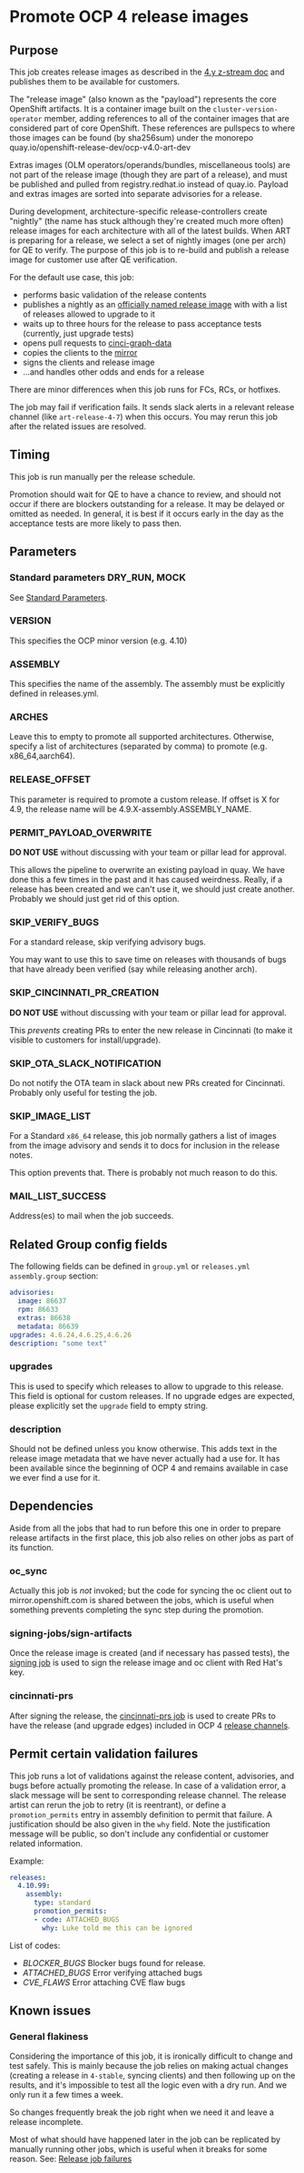# Promote OCP 4 release images

## Purpose

This job creates release images as described in the
[4.y z-stream doc](https://github.com/openshift/art-docs/blob/master/4.y.z-stream.md#create-the-release-image)
and publishes them to be available for customers.

The "release image" (also known as the "payload") represents the core OpenShift
artifacts. It is a container image built on the `cluster-version-operator`
member, adding references to all of the container images that are considered
part of core OpenShift. These references are pullspecs to where those images
can be found (by sha256sum) under the monorepo
quay.io/openshift-release-dev/ocp-v4.0-art-dev

Extras images (OLM operators/operands/bundles, miscellaneous tools) are not
part of the release image (though they are part of a release), and must be
published and pulled from registry.redhat.io instead of quay.io. Payload
and extras images are sorted into separate advisories for a release.

During development, architecture-specific release-controllers create "nightly"
(the name has stuck although they're created much more often) release images
for each architecture with all of the latest builds. When ART is preparing for
a release, we select a set of nightly images (one per arch) for QE to verify.
The purpose of this job is to re-build and publish a release image for customer
use after QE verification.

For the default use case, this job:
 * performs basic validation of the release contents
 * publishes a nightly as an [officially named release image](https://amd64.ocp.releases.ci.openshift.org/#4-stable) with with a list of releases allowed to upgrade to it
 * waits up to three hours for the release to pass acceptance tests (currently, just upgrade tests)
 * opens pull requests to [cinci-graph-data](https://github.com/openshift/cincinnati-graph-data/tree/master/channels)
 * copies the clients to the [mirror](http://mirror.openshift.com/pub/openshift-v4/x86_64/clients/ocp/)
 * signs the clients and release image
 * ...and handles other odds and ends for a release

There are minor differences when this job runs for FCs, RCs, or hotfixes.

The job may fail if verification fails. It sends
slack alerts in a relevant release channel (like `art-release-4-7`) when this occurs.
You may rerun this job after the related issues are resolved.

## Timing

This job is run manually per the release schedule.

Promotion should wait for QE to have a chance to review, and should not occur
if there are blockers outstanding for a release. It may be delayed or omitted
as needed. In general, it is best if it occurs early in the day as the
acceptance tests are more likely to pass then.

## Parameters

### Standard parameters DRY\_RUN, MOCK

See [Standard Parameters](/jobs/README.md#standard-parameters).

### VERSION
This specifies the OCP minor version (e.g. 4.10)

### ASSEMBLY

This specifies the name of the assembly. The assembly must be explicitly defined in releases.yml.

### ARCHES

Leave this to empty to promote all supported architectures.
Otherwise, specify a list of architectures (separated by comma) to promote (e.g. x86_64,aarch64).

### RELEASE\_OFFSET

This parameter is required to promote a custom release. If offset is X for 4.9, the release name will be 4.9.X-assembly.ASSEMBLY_NAME.


### PERMIT\_PAYLOAD\_OVERWRITE

**DO NOT USE** without discussing with your team or pillar lead for approval.

This allows the pipeline to overwrite an existing payload in quay. We have
done this a few times in the past and it has caused weirdness. Really, if a
release has been created and we can't use it, we should just create another.
Probably we should just get rid of this option.

### SKIP\_VERIFY\_BUGS

For a standard release, skip verifying advisory bugs.

You may want to use this to save time on releases with thousands of bugs that
have already been verified (say while releasing another arch).

### SKIP\_CINCINNATI\_PR\_CREATION

**DO NOT USE** without discussing with your team or pillar lead for approval.

This *prevents* creating PRs to enter the new release in Cincinnati (to make it
visible to customers for install/upgrade).

### SKIP\_OTA\_SLACK\_NOTIFICATION

Do not notify the OTA team in slack about new PRs created for Cincinnati.
Probably only useful for testing the job.

### SKIP\_IMAGE\_LIST

For a Standard `x86_64` release, this job normally gathers a list of images
from the image advisory and sends it to docs for inclusion in the release notes.

This option prevents that. There is probably not much reason to do this.

### MAIL\_LIST\_SUCCESS

Address(es) to mail when the job succeeds.

## Related Group config fields

The following fields can be defined in `group.yml` or `releases.yml` `assembly.group` section:

```yaml
advisories:
  image: 86637
  rpm: 86633
  extras: 86638
  metadata: 86639
upgrades: 4.6.24,4.6.25,4.6.26
description: "some text"
```

### upgrades

This is used to specify which releases to allow to upgrade to this release. This field is optional for custom releases.
If no upgrade edges are expected, please explicitly set the `upgrade` field to empty string.

### description

Should not be defined unless you know otherwise. This adds text in the release image
metadata that we have never actually had a use for. It has been available since
the beginning of OCP 4 and remains available in case we ever find a use for it.

## Dependencies

Aside from all the jobs that had to run before this one in order to prepare release artifacts in the first place,
this job also relies on other jobs as part of its function.

### oc\_sync

Actually this job is _not_ invoked; but the code for syncing the oc client out
to mirror.openshift.com is shared between the jobs, which is useful when
something prevents completing the sync step during the promotion.

### signing-jobs/sign-artifacts

Once the release image is created (and if necessary has passed tests), the
[signing job](https://saml.buildvm.openshift.eng.bos.redhat.com:8888/job/signing-jobs/job/signing%252Fsign-artifacts/)
is used to sign the release image and oc client with Red Hat's key.

### cincinnati-prs

After signing the release, the
[cincinnati-prs job](https://saml.buildvm.openshift.eng.bos.redhat.com:8888/job/aos-cd-builds/job/build%252Fcincinnati-prs/)
is used to create PRs to have the release (and upgrade edges) included in OCP 4
[release channels](https://github.com/openshift/cincinnati-graph-data/tree/master/channels).

## Permit certain validation failures
This job runs a lot of validations against the release content, advisories, and bugs before actually promoting the release.
In case of a validation error, a slack message will be sent to corresponding release channel.
The release artist can rerun the job to retry (it is reentrant), or define a `promotion_permits` entry in assembly definition to permit that failure. A justification should be also given in the `why` field. Note the justification message will be public, so don't include any confidential or customer related information.

Example:

```yaml
releases:
  4.10.99:
    assembly:
      type: standard
      promotion_permits:
      - code: ATTACHED_BUGS
        why: Luke told me this can be ignored
```

List of codes:
- *BLOCKER_BUGS* Blocker bugs found for release.
- *ATTACHED_BUGS* Error verifying attached bugs
- *CVE_FLAWS* Error attaching CVE flaw bugs

## Known issues

### General flakiness

Considering the importance of this job, it is ironically difficult to change
and test safely. This is mainly because the job relies on making actual changes
(creating a release in `4-stable`, syncing clients) and then following up on
the results, and it's impossible to test all the logic even with a dry run.
And we only run it a few times a week.

So changes frequently break the job right when we need it and leave a release incomplete.

Most of what should have happened later in the job can be replicated by manually
running other jobs, which is useful when it breaks for some reason. See:
[Release job failures](https://github.com/openshift/art-docs/blob/master/4.y.z-stream.md#release-job-failures)
